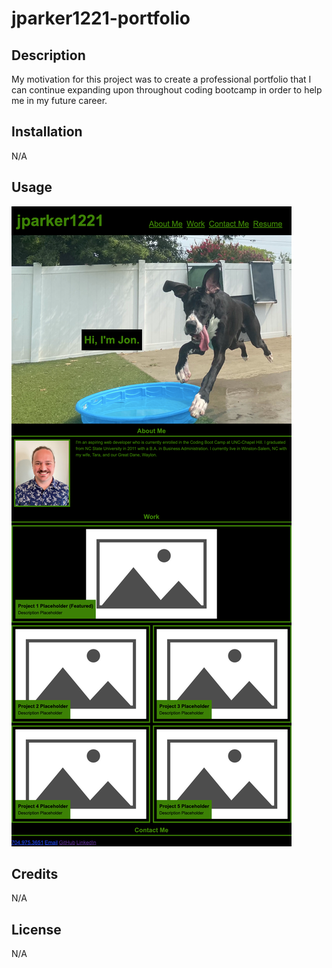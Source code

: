 # jparker1221-portfolio

## Description

My motivation for this project was to create a professional portfolio that I can continue expanding upon throughout coding bootcamp in order to help me in my future career. 

## Installation

N/A

## Usage

![My webpage includes a navigation bar with links that will take you to the corresponding sections of my portfolio.](./assets/images/screenshot.png)

## Credits

N/A

## License

N/A